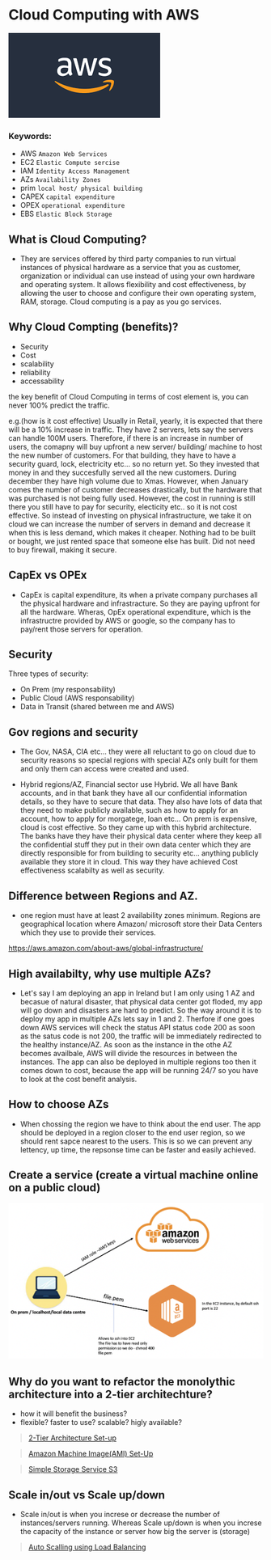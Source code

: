 # Cloud Computing with AWS 

![](images/download.png)

### Keywords:
- AWS `Amazon Web Services`
- EC2 `Elastic Compute sercise`
- IAM `Identity Access Management`
- AZs `Availability Zones`
- prim `local host/ physical building`
- CAPEX `capital expenditure`
- OPEX `operational expenditure`
- EBS `Elastic Block Storage`

## What is Cloud Computing?
- They are services offered by third party companies to run virtual instances of physical hardware as a service that you as customer, organization or individual can use instead of using your own hardware and operating system. It allows flexibility and cost effectiveness, by allowing the user to choose and configure their own operating system, RAM, storage. Cloud computing is a pay as you go services.
## Why Cloud Compting (benefits)?

- Security 
- Cost
- scalability 
- reliability 
- accessability

the key benefit of Cloud Computing in terms of cost element is, you can never 100% predict the traffic.

e.g.(how is it cost effective)
Usually in Retail, yearly, it is expected that there will be a 10% increase in traffic. They have 2 servers, lets say the servers can handle 100M users. Therefore, if there is an increase in number of users, the comapny will buy upfront a new server/ building/ machine to host the new number of customers. For that building, they have to have a security guard, lock, electricity etc... so no return yet. So they invested that money in and they succesfully served all the new customers. During december they have high volume due to Xmas. However, when January comes the number of customer decreases drastically, but the hardware that was purchased is not being fully used. However, the cost in running is still there you still have to pay for security, electicity etc.. so it is not cost effective. So instead of investing on physical infrastructure, we take it on cloud we can increase the number of servers in demand and decrease it when this is less demand, which makes it cheaper. Nothing had to be built or bought, we just rented space that someone else has built.
Did not need to buy firewall, making it secure.

## CapEx vs OPEx
- CapEx is capital expenditure, its when a private company purchases all the physical hardware and infrastracture. So they are paying upfront for all the hardware. Wheras, OpEx operational expenditure, which is the infrastructre provided by AWS or google, so the company has to pay/rent those servers for operation.

## Security
Three types of security:
- On Prem (my responsability)
- Public Cloud (AWS responsability)
- Data in Transit (shared between me and AWS)

## Gov regions and security
- The Gov, NASA, CIA etc... they were all reluctant to go on cloud due to security reasons so special regions with special AZs only built for them and only them can access were created and used.

- Hybrid regions/AZ, Financial sector use Hybrid. We all have Bank accounts, and in that bank they have all our confidential information details, so they have to secure that data. They also have lots of data that they need to make publicly available, such as how to apply for an account, how to apply for morgatege, loan etc... On prem is expensive, cloud is cost effective. So they came up with this hybrid architecture. The banks have they have their physical data center where they keep all the confidential stuff they put in their own data center which they are directly responsible for from building to security etc... anything publicly available they store it in cloud. This way they have achieved Cost effectiveness scalabilty as well as security.

## Difference between Regions and AZ.
- one region must have at least 2 availability zones minimum. Regions are geographical location where Amazon/ microsoft store their Data Centers which they use to provide their services. 

https://aws.amazon.com/about-aws/global-infrastructure/

## High availabilty, why use multiple AZs?
- Let's say I am deploying an app in Ireland but I am only using 1 AZ and becasue of natural disaster, that physical data center got floded, my app will go down and disasters are hard to predict. So the way around it is to deploy my app in multiple AZs lets say in 1 and 2. Therfore if one goes down AWS services will check the status API status code 200 as soon as the satus code is not 200, the  traffic will be immediately redirected to the healthy instance/AZ. As soon as the instance in the othe AZ becomes availbale, AWS will divide the resources in between the instances. The app can also be deployed in multiple regions too then it comes down to cost, because the app will be running 24/7 so you have to look at the cost benefit analysis.

## How to choose AZs
- When chossing the region we have to think about the end user. The app should be deployed in a region closer to the end user region, so we should rent sapce nearest to the users. This is so we can prevent any lettency, up time, the repsonse time can be faster and easily achieved.

## Create a service (create a virtual machine online on a public cloud) 


![](images/AWS.png)

## Why do you want to refactor the monolythic architecture into a 2-tier architechture?
- how it will benefit the business?
- flexible? faster to use? scalable? higly available?

>[2-Tier Architecture Set-up](EC2_set_up.md) 

>[Amazon Machine Image(AMI) Set-Up](AMI_set_up.md)

>[Simple Storage Service S3](S3.md)

## Scale in/out vs Scale up/down
- Scale in/out is when you increse or decrease the number of instances/servers running. Whereas Scale up/down is when you increse the capacity of the instance or server how big the server is (storage)

>[Auto Scalling using Load Balancing](multi_AZs-autoscalling_group_with_LB_SETUP.md)


